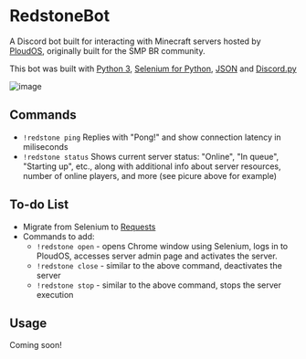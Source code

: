 # RedstoneBot

A Discord bot built for interacting with Minecraft servers hosted by [PloudOS](https://ploudos.com/), originally built for the SMP BR community.

This bot was built with [Python 3](http://python.org/), [Selenium for Python](https://selenium-python.readthedocs.io/#), [JSON](https://docs.python.org/3/library/json.html) and [Discord.py](https://github.com/Rapptz/discord.py)

![image](https://i.imgur.com/PcRwByp.png)


## Commands

* `!redstone ping` Replies with "Pong!" and show connection latency in miliseconds
* `!redstone status` Shows current server status: "Online", "In queue", "Starting up", etc., along with additional info about server resources, number of online players, and more (see picure above for example)

## To-do List

* Migrate from Selenium to [Requests](https://requests.readthedocs.io/en/master/)
* Commands to add:
  * `!redstone open` - opens Chrome window using Selenium, logs in to PloudOS, accesses server admin page and activates the server.
  * `!redstone close` - similar to the above command, deactivates the server
  * `!redstone stop` - similar to the above command, stops the server execution
  
## Usage

Coming soon!
